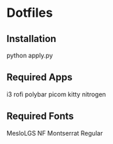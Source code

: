 # Dotfiles
## Installation
python apply.py
## Required Apps
i3
rofi
polybar
picom
kitty
nitrogen

## Required Fonts
MesloLGS NF
Montserrat Regular
